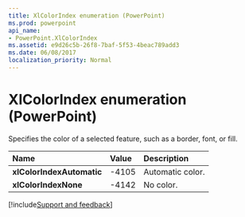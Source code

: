 ```yaml
---
title: XlColorIndex enumeration (PowerPoint)
ms.prod: powerpoint
api_name:
- PowerPoint.XlColorIndex
ms.assetid: e9d26c5b-26f8-7baf-5f53-4beac789add3
ms.date: 06/08/2017
localization_priority: Normal
---
```



# XlColorIndex enumeration (PowerPoint)

Specifies the color of a selected feature, such as a border, font, or fill.



|Name|Value|Description|
|:-----|:-----|:-----|
|**xlColorIndexAutomatic**|-4105|Automatic color.|
|**xlColorIndexNone**|-4142|No color.|

[!include[Support and feedback](~/includes/feedback-boilerplate.md)]